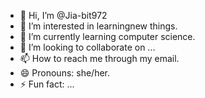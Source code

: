 - 👋 Hi, I’m @Jia-bit972
- 👀 I’m interested in learningnew things.
- 🌱 I’m currently learning computer science.
- 💞️ I’m looking to collaborate on ...
- 📫 How to reach me through my email.
- 😄 Pronouns: she/her.
- ⚡ Fun fact: ...

<!---
Jia-bit972/Jia-bit972 is a ✨ special ✨ repository because its `README.md` (this file) appears on your GitHub profile.
You can click the Preview link to take a look at your changes.
--->
